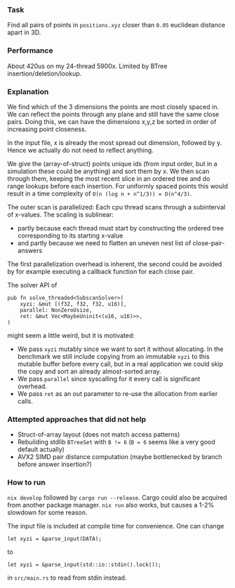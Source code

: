 ### Task

Find all pairs of points in `positions.xyz` closer than `0.05` euclidean distance apart in 3D.

### Performance

About 420us on my 24-thread 5900x. Limited by BTree insertion/deletion/lookup.

### Explanation

We find which of the 3 dimensions the points are most closely spaced in. We can reflect the points
through any plane and still have the same close pairs. Doing this, we can have the dimensions x,y,z
be sorted in order of increasing point closeness.

In the input file, x is already the most spread out dimension, followed by y. Hence we actually do
not need to reflect anything.

We give the (array-of-struct) points unique ids (from input order, but in a simulation these could
be anything) and sort them by x. We then scan through them, keeping the most recent slice in an
ordered tree and do range lookups before each insertion. For uniformly spaced points this would
result in a time complexity of `O(n (log n + n^1/3)) = O(n^4/3)`.

The outer scan is parallelized: Each cpu thread scans through a subinterval of x-values. The scaling
is sublinear:
- partly because each thread must start by constructing the ordered tree corresponding
to its starting x-value
- and partly because we need to flatten an uneven nest list of close-pair-answers

The first parallelization overhead is inherent, the second could be avoided by for example executing
a callback function for each close pair.

The solver API of
```
pub fn solve_threaded<SubscanSolver>(
    xyzi: &mut [(f32, f32, f32, u16)],
    parallel: NonZeroUsize,
    ret: &mut Vec<MaybeUninit<(u16, u16)>>,
)
```
might seem a little weird, but it is motivated:
- We pass `xyzi` mutably since we want to sort it without allocating. In the benchmark we still
    include copying from an immutable `xyzi` to this mutable buffer before every call, but in a real
    application we could skip the copy and sort an already almost-sorted array.
- We pass `parallel` since syscalling for it every call is significant overhead.
- We pass `ret` as an out parameter to re-use the allocation from earlier calls.

### Attempted approaches that did not help

- Struct-of-array layout (does not match access patterns)
- Rebuilding stdlib `BTreeSet` with `B != 6` (`B = 6` seems like a very good default actually)
- AVX2 SIMD pair distance computation (maybe bottlenecked by branch before answer insertion?)

### How to run

`nix develop` followed by `cargo run --release`. Cargo could also be acquired from another package
manager. `nix run` also works, but causes a 1-2% slowdown for some reason.

The input file is included at compile time for convenience. One can change
```
let xyzi = &parse_input(DATA);
```
to
```
let xyzi = &parse_input(std::io::stdin().lock());
```
in `src/main.rs` to read from stdin instead.
